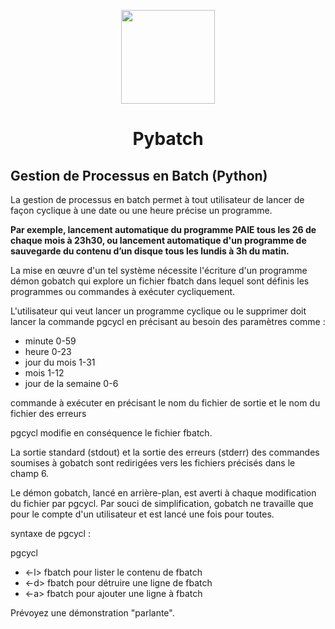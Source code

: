 <p align="center"><img width="150"src="https://user-images.githubusercontent.com/18222418/34547852-62892c5a-f0fe-11e7-8f31-ce815664d201.png"></a></p>

<h1 align="center"> Pybatch </h1>


## Gestion de Processus en Batch (Python)

La gestion de processus en batch permet à tout utilisateur de lancer de façon cyclique à une date ou une heure précise un programme. 

**Par exemple, lancement automatique du programme PAIE tous les 26 de chaque mois à 23h30, ou lancement automatique d'un programme de sauvegarde du contenu d’un disque tous les lundis à 3h du matin.** 
 
La mise en œuvre d'un tel système nécessite l'écriture d'un programme démon gobatch qui explore un fichier fbatch dans lequel sont définis les programmes ou commandes à exécuter cycliquement. 
 
L'utilisateur qui veut lancer un programme cyclique ou le supprimer doit lancer la commande pgcycl en précisant au besoin des paramètres comme : 
 
- minute 0-59   
- heure 0-23
- jour du mois 1-31
- mois 1-12
- jour de la semaine 0-6   

commande à exécuter en précisant le nom du fichier de sortie et le nom du fichier des erreurs 
 
pgcycl modifie en conséquence le fichier fbatch. 
 
La sortie standard (stdout) et la sortie des erreurs (stderr) des commandes soumises à gobatch sont redirigées vers les fichiers précisés dans le champ 6. 
 
Le démon gobatch, lancé en arrière-plan, est averti à chaque modification du fichier par pgcycl. Par souci de simplification, gobatch ne travaille que pour le compte d'un utilisateur et est lancé une fois pour toutes. 
 
syntaxe de pgcycl : 
 
pgcycl 
- <-l> fbatch pour lister le contenu de fbatch 
- <-d> fbatch pour détruire une ligne de  fbatch 
- <-a> fbatch pour ajouter une ligne à  fbatch 
 
Prévoyez une démonstration "parlante".
